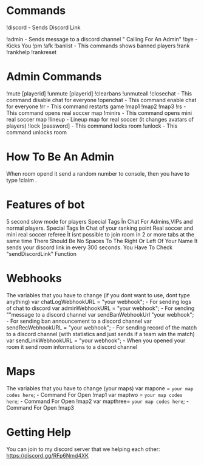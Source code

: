 # Commands
!discord - Sends Discord Link 


!admin - Sends message to a discord channel "<playername> Calling For An Admin"
!bye - Kicks You
!pm <player id> <message>
!afk
!banlist - This commands shows banned players
!rank
!rankhelp
!rankreset
# Admin Commands
!mute [playerid]
!unmute [playerid]
!clearbans
!unmuteall
!closechat - This command disable chat for everyone
!openchat - This command enable chat for everyone
!rr - This command restarts game
!map1
!map2
!map3
!rs - This command opens real soccer map
!minirs - This command opens mini real soccer map
!lineup - Lineup map for real soccer (it changes avatars of players)
!lock [password] - This command locks room
!unlock - This command unlocks room
# How To Be An Admin
When room opend it send a random number to console, then you have to type  !claim <the admin password>.
# Features of bot
5 second slow mode for players
Special Tags İn Chat For Admins,VIPs and normal players.
Special Tags İn Chat of your ranking point
Real soccer and mini real soccer referee
İt isnt possible to join room in 2 or more tabs at the same time
There Should Be No Spaces To The Right Or Left Of Your Name
İt sends your discord link in every 300 seconds. You Have To Check "sendDiscordLink" Function
# Webhooks
The variables that you have to change (if you dont want to use, dont type anything)
var chatLogWebhookURL = "your webhook"; - For sending logs of chat to discord
var adminWebhookURL = "your webhook"; - For sending "<playername Calling for an admin>"message to a discord channel
var sendBanWebhookUrl "your webhook"; - For sending ban announcement to a discord channel
var sendRecWebhookURL = "your webhook"; - For sending record of the match to a discord channel (with statistics and just sends if a team win the match)
var sendLinkWebhookURL = "your webhook"; - When you opened your room it send room informations to a discord channel
# Maps
The variables that you have to change (your maps)
var mapone = `your map codes here`; - Command For Open !map1
var maptwo = `your map codes here`; - Command For Open !map2
var mapthree= `your map codes here`; - Command For Open !map3
# Getting Help
You can join to my discord server that we helping each other: https://discord.gg/RFp6Nmd4XK
